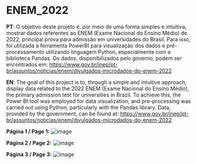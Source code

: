 # ENEM_2022

**PT**: O objetivo deste projeto é, por meio de uma forma simples e intuitiva, mostrar dados referentes ao ENEM (Exame Nacional do Ensino Médio) de 2022, principal prova para admissão em universidades do Brasil.
Para isso, foi utilizada a ferramenta PowerBI para visualização dos dados e pré-processamento utilizando linguagem Python, especialmente com a biblioteca Pandas.
Os dados, disponibilizados pelo governo, podem ser encontrados em: https://www.gov.br/inep/pt-br/assuntos/noticias/enem/divulgados-microdados-do-enem-2022

**EN**: The goal of this project is to, through a simple and intuitive approach, display data related to the 2022 ENEM (Exame Nacional do Ensino Médio), 
the primary admission test for universities in Brazil. To achieve this, the Power BI tool was employed for data visualization, and pre-processing was carried out using Python, particularly with the Pandas library.
Data, provided by the government, can be found at: https://www.gov.br/inep/pt-br/assuntos/noticias/enem/divulgados-microdados-do-enem-2022


**Página 1 / Page 1:**
![image](https://github.com/danielcarvalho99/ENEM_2022/assets/40178648/d9a2b0aa-5faf-42c1-83c9-1e047d6646ae)

**Página 2 / Page 2:**
![image](https://github.com/danielcarvalho99/ENEM_2022/assets/40178648/006f5759-677f-4899-8c51-7bd608303b50)

**Página 3 / Page 3:**
![image](https://github.com/danielcarvalho99/ENEM_2022/assets/40178648/e801c3ee-4860-4ecf-bb77-78ce688fbc6d)
